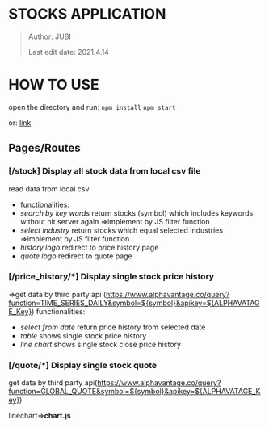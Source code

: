 # STOCKS APPLICATION
> Author: JUBI
> 
> Last edit date: 2021.4.14


# HOW TO USE
open the directory and run:
`npm install`
`npm start`

or:
[link](https://stock-application-5wfmwibxh-jubi33717f.vercel.app/)

## Pages/Routes
### [/stock] Display all stock data from local csv file

read data from local csv

* functionalities:
*  _search by key words_ return stocks (symbol) which includes keywords without hit server again
=>implement by JS filter function
*  _select industry_ return stocks which equal selected industries
=>implement by JS filter function
*  _history logo_ redirect to price history page
*  _quote logo_ redirect to quote page

### [/price_history/*] Display single stock price history
=>get data by third party api (https://www.alphavantage.co/query?function=TIME_SERIES_DAILY&symbol=${symbol}&apikey=${ALPHAVATAGE_Key})
functionalities:
*  _select from date_ return price history from selected date
*  _table_ shows single stock price history
*  _line chart_ shows single stock close price history

### [/quote/*] Display single stock quote 
get data by third party api(https://www.alphavantage.co/query?function=GLOBAL_QUOTE&symbol=${symbol}&apikey=${ALPHAVATAGE_Key})



linechart=>**chart.js**
